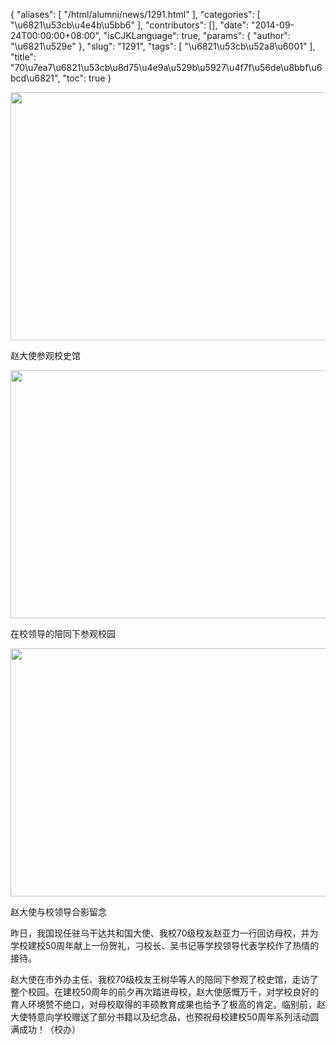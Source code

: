 {
    "aliases": [
        "/html/alumni/news/1291.html"
    ],
    "categories": [
        "\u6821\u53cb\u4e4b\u5bb6"
    ],
    "contributors": [],
    "date": "2014-09-24T00:00:00+08:00",
    "isCJKLanguage": true,
    "params": {
        "author": "\u6821\u529e"
    },
    "slug": "1291",
    "tags": [
        "\u6821\u53cb\u52a8\u6001"
    ],
    "title": "70\u7ea7\u6821\u53cb\u8d75\u4e9a\u529b\u5927\u4f7f\u56de\u8bbf\u6bcd\u6821",
    "toc": true
}


<img
    src="https://cdn.tfls.online/mirror/full/4c6eb4701c67a52cf55881795360238587de9895.jpg"
    style="display:block;margin-left:auto;margin-right:auto;"
    decoding="async"
    fetchpriority="auto"
    loading="lazy"
    height="397"
    width="600"
/>




赵大使参观校史馆





<img
    src="https://cdn.tfls.online/mirror/full/32c7c4fb88ca9575a3bb65d46b5b3e1f7e2773f6.jpg"
    style="display:block;margin-left:auto;margin-right:auto;"
    decoding="async"
    fetchpriority="auto"
    loading="lazy"
    height="397"
    width="600"
/>




在校领导的陪同下参观校园




**<img
    src="https://cdn.tfls.online/mirror/full/34769dbb0397a47e89c08373dd7da0f22b6fdfd1.jpg"
    style="display:block;margin-left:auto;margin-right:auto;"
    decoding="async"
    fetchpriority="auto"
    loading="lazy"
    height="397"
    width="600"
/>**




赵大使与校领导合影留念









  





昨日，我国现任驻乌干达共和国大使、我校70级校友赵亚力一行回访母校，并为学校建校50周年献上一份贺礼，刁校长、吴书记等学校领导代表学校作了热情的接待。




赵大使在市外办主任、我校70级校友王树华等人的陪同下参观了校史馆，走访了整个校园。在建校50周年的前夕再次踏进母校，赵大使感慨万千，对学校良好的育人环境赞不绝口，对母校取得的丰硕教育成果也给予了极高的肯定。临别前，赵大使特意向学校赠送了部分书籍以及纪念品，也预祝母校建校50周年系列活动圆满成功！（校办）


